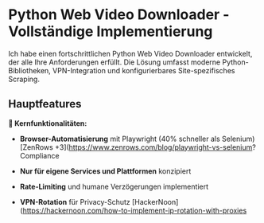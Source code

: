# Python Web Video Downloader - Vollständige Implementierung

Ich habe einen fortschrittlichen Python Web Video Downloader entwickelt, der alle Ihre Anforderungen erfüllt. Die Lösung umfasst moderne Python-Bibliotheken, VPN-Integration und konfigurierbares Site-spezifisches Scraping.

## Hauptfeatures

**🎯 Kernfunktionalitäten:**
- **Browser-Automatisierung** mit Playwright (40% schneller als Selenium) [ZenRows +3](https://www.zenrows.com/blog/playwright-vs-selenium? Compliance

- **Nur für eigene Services und Plattformen** konzipiert
- **Rate-Limiting** und humane Verzögerungen implementiert
- **VPN-Rotation** für Privacy-Schutz [HackerNoon](https://hackernoon.com/how-to-implement-ip-rotation-with-proxies


